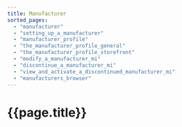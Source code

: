 ```yaml
---
title: Manufacturer
sorted_pages:
  - "manufacturer"
  - "setting_up_a_manufacturer"
  - "manufacturer_profile"
  - "the_manufacturer_profile_general"
  - "the_manufacturer_profile_storefront"
  - "modify_a_manufacturer_mi"
  - "discontinue_a_manufacturer_mi"
  - "view_and_activate_a_discontinued_manufacturer_mi"
  - "manufacturers_browser"
---
```

# {{page.title}}
